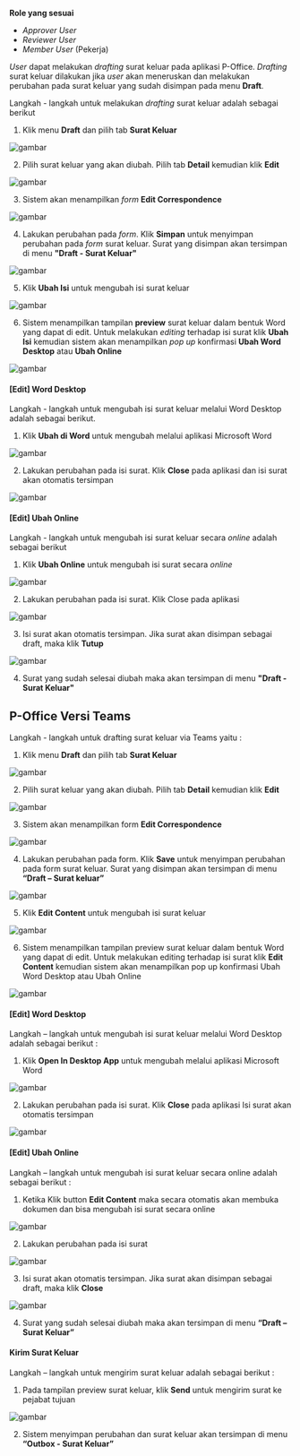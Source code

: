 **Role yang sesuai**

- *Approver User*
- *Reviewer User*
- *Member User* (Pekerja)

*User* dapat melakukan *drafting* surat keluar pada aplikasi P-Office. *Drafting* surat keluar dilakukan jika *user* akan meneruskan dan melakukan perubahan pada surat keluar yang sudah disimpan pada menu **Draft**.

Langkah - langkah untuk melakukan *drafting* surat keluar adalah sebagai berikut

1. Klik menu **Draft** dan pilih tab **Surat Keluar**

![gambar](SC_Surat_Keluar/SK18.png)

2. Pilih surat keluar yang akan diubah. Pilih tab **Detail** kemudian klik **Edit**

![gambar](SC_Surat_Keluar/SK19.png)

3. Sistem akan menampilkan *form* **Edit Correspondence**

![gambar](SC_Surat_Keluar/SK20.png)

4. Lakukan perubahan pada *form*. Klik **Simpan** untuk menyimpan perubahan pada *form* surat keluar. Surat yang disimpan akan tersimpan di menu **"Draft - Surat Keluar"**

![gambar](SC_Surat_Keluar/SK21.png)

5. Klik **Ubah Isi** untuk mengubah isi surat keluar

![gambar](SC_Surat_Keluar/SK22.png)

6. Sistem menampilkan tampilan **preview** surat keluar dalam bentuk Word yang dapat di edit. Untuk melakukan *editing* terhadap isi surat klik **Ubah Isi** kemudian sistem akan menampilkan *pop up* konfirmasi **Ubah Word Desktop** atau **Ubah Online**

![gambar](SC_Surat_Keluar/SK23.png)

#### [Edit] Word Desktop

Langkah - langkah untuk mengubah isi surat keluar melalui Word Desktop adalah sebagai berikut.

1. Klik **Ubah di Word** untuk mengubah melalui aplikasi Microsoft Word

![gambar](SC_Surat_Keluar/SK24.png)

2. Lakukan perubahan pada isi surat. Klik **Close** pada aplikasi dan isi surat akan otomatis tersimpan

![gambar](SC_Surat_Keluar/SK25.png)

#### [Edit] Ubah Online

Langkah - langkah untuk mengubah isi surat keluar secara *online* adalah sebagai berikut

1. Klik **Ubah Online** untuk mengubah isi surat secara *online*

![gambar](SC_Surat_Keluar/SK26.png)

2. Lakukan perubahan pada isi surat. Klik Close pada aplikasi

![gambar](SC_Surat_Keluar/SK27.png)

3. Isi surat akan otomatis tersimpan. Jika surat akan disimpan sebagai draft, maka klik **Tutup**

![gambar](SC_Surat_Keluar/SK28.png)

4. Surat yang sudah selesai diubah maka akan tersimpan di menu **"Draft - Surat Keluar"**


## **P-Office Versi Teams**


Langkah - langkah untuk drafting surat keluar via Teams yaitu :

1. Klik menu **Draft** dan pilih tab **Surat Keluar**

![gambar](SuratKeluar/SK_Teams/SK19.png)

2. Pilih surat keluar yang akan diubah. Pilih tab **Detail** kemudian klik **Edit**

![gambar](SuratKeluar/SK_Teams/SK20.png)

3. Sistem akan menampilkan form **Edit Correspondence**

![gambar](SuratKeluar/SK_Teams/SK21.png)

4. Lakukan perubahan pada form. Klik **Save** untuk menyimpan perubahan pada form surat keluar. Surat yang disimpan akan tersimpan di menu **“Draft – Surat keluar”**

![gambar](SuratKeluar/SK_Teams/SK22.png)

5. Klik **Edit Content** untuk mengubah isi surat keluar

![gambar](SuratKeluar/SK_Teams/SK23.png)

6. Sistem menampilkan tampilan preview surat keluar dalam bentuk Word yang dapat di edit. Untuk melakukan editing terhadap isi surat klik **Edit Content** kemudian sistem akan menampilkan pop up konfirmasi Ubah Word Desktop atau Ubah Online

![gambar](SuratKeluar/SK_Teams/SK24.png)

#### **[Edit] Word Desktop**


Langkah – langkah untuk mengubah isi surat keluar melalui Word Desktop adalah sebagai berikut :


1.	Klik **Open In Desktop App** untuk mengubah melalui aplikasi Microsoft Word

![gambar](SuratKeluar/SK_Teams/SK25.png)

2.	Lakukan perubahan pada isi surat. Klik **Close** pada aplikasi Isi surat akan otomatis tersimpan

![gambar](SuratKeluar/SK_Teams/SK26.png)

#### **[Edit] Ubah Online**

Langkah – langkah untuk mengubah isi surat keluar secara online adalah sebagai berikut :

1. Ketika Klik button **Edit Content** maka secara otomatis akan membuka dokumen dan bisa mengubah isi surat secara online

![gambar](SuratKeluar/SK_Teams/SK27.png)


2. Lakukan perubahan pada isi surat

![gambar](SuratKeluar/SK_Teams/SK28.png)


3. Isi surat akan otomatis tersimpan. Jika surat akan disimpan sebagai draft, maka klik **Close**

![gambar](SuratKeluar/SK_Teams/SK29.png)

4. Surat yang sudah selesai diubah maka akan tersimpan di menu **“Draft – Surat Keluar”**

#### **Kirim Surat Keluar**

Langkah – langkah untuk mengirim surat keluar adalah sebagai berikut : 

1.	Pada tampilan preview surat keluar, klik **Send** untuk mengirim surat ke pejabat tujuan

![gambar](SuratKeluar/SK_Teams/SK30.png)


2.	Sistem menyimpan perubahan dan surat keluar akan tersimpan di menu **“Outbox - Surat Keluar”**

